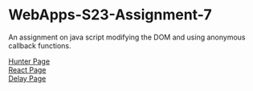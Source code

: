 # WebApps-S23-Assignment-7
An assignment on java script modifying the DOM and using anonymous callback functions.

[Hunter Page](https://44-563-web-apps-s23.github.io/44563-webapps-s23-assignment6-Kupawaki/hunter.html) <br>
[React Page](https://44-563-web-apps-s23.github.io/44563-webapps-s23-assignment6-Kupawaki/react.html) <br>
[Delay Page](https://44-563-web-apps-s23.github.io/44563-webapps-s23-assignment6-Kupawaki/delayq.html) <br>
